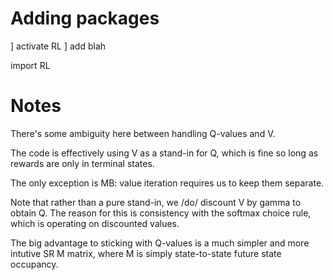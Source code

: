 # Adding packages

] activate RL
] add blah

import RL

# Notes

There's some ambiguity here between handling Q-values and V.

The code is effectively using V as a stand-in for Q, which is fine so long as rewards are only in terminal states.

The only exception is MB: value iteration requires us to keep them separate.

Note that rather than a pure stand-in, we /do/ discount V by gamma to obtain Q. The reason for this is
consistency with the softmax choice rule, which is operating on discounted values.

The big advantage to sticking with Q-values is a much simpler and more intutive SR M matrix, where M is simply
state-to-state future state occupancy.